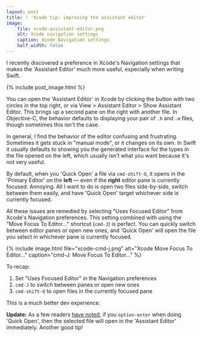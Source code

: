 ```yaml
---
layout: post
title: ! 'Xcode tip: improving the assistant editor'
image:
    file: xcode-assistant-editor.png
    alt: Xcode navigation settings
    caption: Xcode Navigation settings
    half_width: false
---
```


I recently discovered a preference in Xcode's Navigation settings that makes the 'Assistant Editor' much more useful, especially when writing Swift.

<!--excerpt-->

{% include post_image.html %}

You can open the 'Assistant Editor' in Xcode by clicking the button with two circles in the top right, or via View > Assistant Editor > Show Assistant Editor. This brings up a second pane on the right with another file. In Objective-C, the behavior defaults to displaying your pair of `.h` and `.m` files, though sometimes this isn't the case.

In general, I find the behavior of the editor confusing and frustrating. Sometimes it gets stuck in "manual mode", or it changes on its own. In Swift it usually defaults to showing you the generated interface for the types in the file opened on the left, which usually isn't what you want because it's not very useful.

By default, when you 'Quick Open' a file via `cmd-shift-O`, it opens in the 'Primary Editor' on the **left** &mdash; even if the **right** editor pane is currently focused. Annoying. All I want to do is open two files side-by-side, switch between them easily, and have 'Quick Open' target whichever side is currently focused.

All these issues are remedied by selecting "Uses Focused Editor" from Xcode's Navigation preferences. This setting combined with using the "Move Focus To Editor..." shortcut (`cmd-J`) is perfect. You can quickly switch between editor panes or open new ones, and 'Quick Open' will open the file you select in whichever pane is currently focused.

{% include image.html
    file="xcode-cmd-j.png"
    alt="Xcode Move Focus To Editor..."
    caption="cmd-J: Move Focus To Editor..."
%}

To recap:

1. Set "Uses Focused Editor" in the Navigation preferences
2. `cmd-J` to switch between panes or open new ones
3. `cmd-shift-O` to open files in the currently focused pane

This is a much better dev experience.

**Update:** As a few readers [have noted](https://github.com/jessesquires/jessesquires.com/issues/79), if you `option-enter` when doing 'Quick Open', then the selected file will open in the 'Assistant Editor' immediately. Another good tip!
